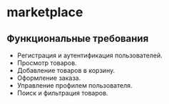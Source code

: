 # marketplace
## Функциональные требования

- Регистрация и аутентификация пользователей.
- Просмотр товаров.
- Добавление товаров в корзину.
- Оформление заказа.
- Управление профилем пользователя.
- Поиск и фильтрация товаров.


